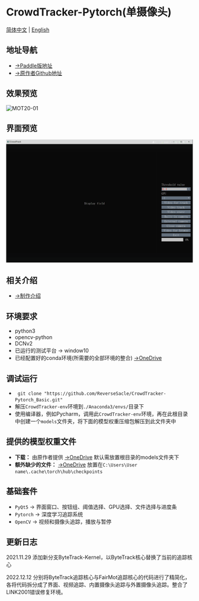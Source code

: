 # CrowdTracker-Pytorch(单摄像头)

[简体中文](https://github.com/ReverseSacle/CrowdTracker-Pytorch_Basic/blob/main/README.md) | [English](https://github.com/ReverseSacle/CrowdTracker-Pytorch_Basic/blob/main/README_en.md)

## 地址导航

+ [→Paddle版地址](https://github.com/ReverseSacle/FairMOT-Paddle-Tracker_Basic)
+ [→原作者Github地址](https://github.com/ifzhang/FairMOT)

## 效果预览

![MOT20-01](./docs/MOT20-01.gif)

## 界面预览

![Interface](./docs/Interface.png)

## 相关介绍

+ [→制作介绍](https://github.com/ReverseSacle/CrowdTracker-Pytorch_Basic/blob/main/docs/Making_Introduction_cn.md)

## 环境要求

+ python3
+ opencv-python
+ DCNv2
+ 已运行的测试平台 → window10
+ 已经配置好的conda环境(所需要的全部环境的整合)  [→OneDrive](https://1drv.ms/u/s!AlYD8lJlPHCIiSrFcXk8xcSq_zLD?e=e51wjQ?download=1)

## 调试运行

+ ` git clone "https://github.com/ReverseSacle/CrowdTracker-Pytorch_Basic.git"`
+ 解压`CrowdTracker-env`环境到`./Anaconda3/envs/`目录下
+ 使用编译器，例如Pycharm，调用此`CrowdTracker-env`环境，再在此根目录中创建一个`models`文件夹，将下面的模型权重压缩包解压到此文件夹中

## 提供的模型权重文件

+ **下载：** 由原作者提供 [→OneDrive](https://1drv.ms/u/s!AlYD8lJlPHCIh22rxkVDfBph2VCM?e=0Tudce?download=1)  默认需放置根目录的models文件夹下
+ **额外缺少的文件：** [→OneDrive](https://1drv.ms/u/s!AlYD8lJlPHCIh2xS1T_M_RBKkTIf?e=iae70F?download=1)  放置在`C:\Users\User name\.cache\torch\hub\checkpoints`

## 基础套件

+ `PyQt5` 	→  界面窗口、按钮组、阈值选择、GPU选择、文件选择与进度条
+ `Pytorch` →  深度学习追踪系统
+ `OpenCV` →  视频和摄像头追踪，播放与暂停

## 更新日志

2021.11.29  添加新分支ByteTrack-Kernel，以ByteTrack核心替换了当前的追踪核心

2022.12.12  分别将ByteTrack追踪核心与FairMot追踪核心的代码进行了精简化，各将代码拆分成了界面、视频追踪、内置摄像头追踪与外置摄像头追踪。整合了LINK2001错误修复环境。
